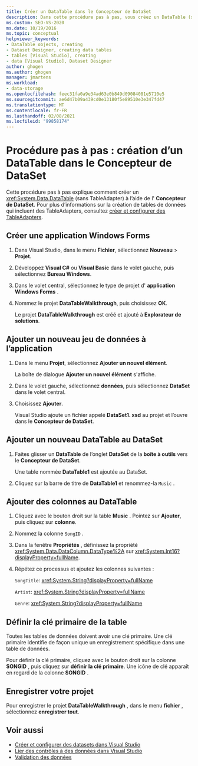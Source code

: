 ```yaml
---
title: Créer un DataTable dans le Concepteur de DataSet
description: Dans cette procédure pas à pas, vous créez un DataTable (sans TableAdapter) à l’aide de l’Concepteur de DataSet. Créer une application de Windows Forms et y ajouter un nouveau jeu de données.
ms.custom: SEO-VS-2020
ms.date: 10/19/2016
ms.topic: conceptual
helpviewer_keywords:
- DataTable objects, creating
- Dataset Designer, creating data tables
- tables [Visual Studio], creating
- data [Visual Studio], Dataset Designer
author: ghogen
ms.author: ghogen
manager: jmartens
ms.workload:
- data-storage
ms.openlocfilehash: feec31fa0a9e34ad63e0b849d09084081e5710e5
ms.sourcegitcommit: ae6d47b09a439cd0e13180f5e89510e3e347fd47
ms.translationtype: MT
ms.contentlocale: fr-FR
ms.lasthandoff: 02/08/2021
ms.locfileid: "99858174"
---
```

# <a name="walkthrough-create-a-datatable-in-the-dataset-designer"></a>Procédure pas à pas : création d’un DataTable dans le Concepteur de DataSet

Cette procédure pas à pas explique comment créer un <xref:System.Data.DataTable> (sans TableAdapter) à l’aide de l' **Concepteur de DataSet**. Pour plus d’informations sur la création de tables de données qui incluent des TableAdapters, consultez [créer et configurer des TableAdapters](../data-tools/create-and-configure-tableadapters.md).

## <a name="create-a-new-windows-forms-application"></a>Créer une application Windows Forms

1. Dans Visual Studio, dans le menu **Fichier**, sélectionnez **Nouveau** > **Projet**.

2. Développez **Visual C#** ou **Visual Basic** dans le volet gauche, puis sélectionnez **Bureau Windows**.

3. Dans le volet central, sélectionnez le type de projet d' **application Windows Forms** .

4. Nommez le projet **DataTableWalkthrough**, puis choisissez **OK**.

     Le projet **DataTableWalkthrough** est créé et ajouté à **Explorateur de solutions**.

## <a name="add-a-new-dataset-to-the-application"></a>Ajouter un nouveau jeu de données à l’application

1. Dans le menu **Projet**, sélectionnez **Ajouter un nouvel élément**.

     La boîte de dialogue **Ajouter un nouvel élément** s'affiche.

2. Dans le volet gauche, sélectionnez **données**, puis sélectionnez **DataSet** dans le volet central.

3. Choisissez **Ajouter**.

     Visual Studio ajoute un fichier appelé **DataSet1. xsd** au projet et l’ouvre dans le **Concepteur de DataSet**.

## <a name="add-a-new-datatable-to-the-dataset"></a>Ajouter un nouveau DataTable au DataSet

1. Faites glisser un **DataTable** de l’onglet **DataSet** de la **boîte à outils** vers le **Concepteur de DataSet**.

     Une table nommée **DataTable1** est ajoutée au DataSet.

2. Cliquez sur la barre de titre de **DataTable1** et renommez-la `Music` .

## <a name="add-columns-to-the-datatable"></a>Ajouter des colonnes au DataTable

1. Cliquez avec le bouton droit sur la table **Music** . Pointez sur **Ajouter**, puis cliquez sur **colonne**.

2. Nommez la colonne `SongID` .

3. Dans la fenêtre **Propriétés** , définissez la propriété <xref:System.Data.DataColumn.DataType%2A> sur <xref:System.Int16?displayProperty=fullName>.

4. Répétez ce processus et ajoutez les colonnes suivantes :

     `SongTitle`: <xref:System.String?displayProperty=fullName>

     `Artist`: <xref:System.String?displayProperty=fullName>

     `Genre`: <xref:System.String?displayProperty=fullName>

## <a name="set-the-primary-key-for-the-table"></a>Définir la clé primaire de la table

Toutes les tables de données doivent avoir une clé primaire. Une clé primaire identifie de façon unique un enregistrement spécifique dans une table de données.

Pour définir la clé primaire, cliquez avec le bouton droit sur la colonne **SONGID** , puis cliquez sur **définir la clé primaire**. Une icône de clé apparaît en regard de la colonne **SONGID** .

## <a name="save-your-project"></a>Enregistrer votre projet

Pour enregistrer le projet **DataTableWalkthrough** , dans le menu **fichier** , sélectionnez **enregistrer tout**.

## <a name="see-also"></a>Voir aussi

- [Créer et configurer des datasets dans Visual Studio](../data-tools/create-and-configure-datasets-in-visual-studio.md)
- [Lier des contrôles à des données dans Visual Studio](../data-tools/bind-controls-to-data-in-visual-studio.md)
- [Validation des données](../data-tools/validate-data-in-datasets.md)
